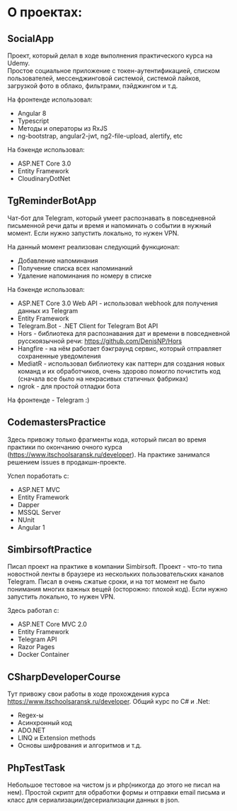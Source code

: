 # О проектах:

## SocialApp

Проект, который делал в ходе выполнения практического курса на Udemy.\
Простое социальное приложение с токен-аутентификацией, списком пользователей, мессенджинговой системой, системой лайков, загрузкой фото в облако, фильтрами, пэйджингом и т.д.

На фронтенде использовал:
* Angular 8
* Typescript
* Методы и операторы из RxJS
* ng-bootstrap, angular2-jwt, ng2-file-upload, alertify, etc


На бэкенде использовал:
* ASP.NET Core 3.0
* Entity Framework
* CloudinaryDotNet

## TgReminderBotApp

Чат-бот для Telegram, который умеет распознавать в повседневной письменной речи даты и время и напоминать о событии в нужный момент.
Если нужно запустить локально, то нужен VPN.

На данный момент реализован следующий функционал:
* Добавление напоминания
* Получение списка всех напоминаний
* Удаление напоминания по номеру в списке

На бэкенде использовал:
* ASP.NET Core 3.0 Web API - использовал webhook для получения данных из Telegram
* Entity Framework
* Telegram.Bot - .NET Client for Telegram Bot API
* Hors - библиотека для распознавания дат и времени в повседневной русскоязычной речи: https://github.com/DenisNP/Hors
* Hangfire - на нём работает бэкграунд сервис, который отправляет сохраненные уведомления
* MediatR - использовал библиотеку как паттерн для создания новых команд и их обработчиков, очень здорово помогло почистить код (сначала все было на некрасивых статичных фабриках)
* ngrok - для простой отладки бота

На фронтенде - Telegram :)


## CodemastersPractice

Здесь привожу только фрагменты кода, который писал во время практики по окончанию очного курса (https://www.itschoolsaransk.ru/developer). На практике занимался решением issues в продакшн-проекте.

Успел поработать с:
* ASP.NET MVC
* Entity Framework
* Dapper
* MSSQL Server
* NUnit
* Angular 1


## SimbirsoftPractice

Писал проект на практике в компании Simbirsoft. Проект - что-то типа новостной ленты в браузере из нескольких пользовательских каналов Telegram. Писал в очень сжатые сроки, и на тот момент не было понимания многих важных вещей (осторожно: плохой код). Если нужно запустить локально, то нужен VPN.

Здесь работал с:
* ASP.NET Core MVC 2.0
* Entity Framework
* Telegram API
* Razor Pages
* Docker Container

## CSharpDeveloperCourse

Тут привожу свои работы в ходе прохождения курса https://www.itschoolsaransk.ru/developer. Общий курс по C# и .Net:
* Regex-ы
* Асинхронный код
* ADO.NET
* LINQ и Extension methods
* Основы шифрования и алгоритмов и т.д.


## PhpTestTask

Небольшое тестовое на чистом js и php(никогда до этого не писал на нем). Простой скрипт для обработки формы и отправки email письма и класс для сериализации/десериализации данных в json.
